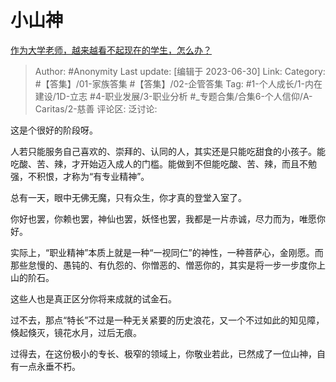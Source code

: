 # 小山神
[作为大学老师，越来越看不起现在的学生，怎么办？](https://www.zhihu.com/question/604778878/answer/3097396004)

> Author: #Anonymity
> Last update: [编辑于 2023-06-30]
> Link:
> Category: #【答集】/01-家族答集 #【答集】/02-企管答集
> Tag: #1-个人成长/1-内在建设/1D-立志 #4-职业发展/3-职业分析  #_专题合集/合集6-个人信仰/A-Caritas/2-慈善
> 评论区:
> 泛讨论:

这是个很好的阶段呀。

人若只能服务自己喜欢的、崇拜的、认同的人，其实还是只能吃甜食的小孩子。能吃酸、苦、辣，才开始迈入成人的门槛。能做到不但能吃酸、苦、辣，而且不勉强，不积恨，才称为“有专业精神”。

总有一天，眼中无佛无魔，只有众生，你才真的登堂入室了。

你好也罢，你赖也罢，神仙也罢，妖怪也罢，我都是一片赤诚，尽力而为，唯愿你好。

实际上，“职业精神”本质上就是一种“一视同仁”的神性，一种菩萨心，金刚愿。而那些怠慢的、愚钝的、有仇怨的、你憎恶的、憎恶你的，其实是将一步一步度你上山的阶石。

这些人也是真正区分你将来成就的试金石。

过不去，那点“特长”不过是一种无关紧要的历史浪花，又一个不过如此的知见障，倏起倏灭，镜花水月，过后无痕。

过得去，在这份极小的专长、极窄的领域上，你敬业若此，已然成了一位山神，自有一点永垂不朽。
